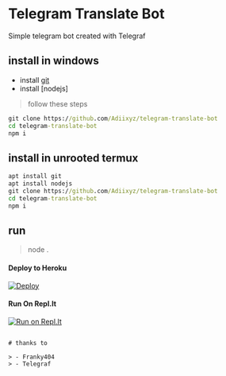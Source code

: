 # Telegram Translate Bot
Simple telegram bot created with Telegraf

## install in windows
* install [git](https://git-scm.org)
* install [nodejs]
> follow these steps
```cmd
git clone https://github.com/Adiixyz/telegram-translate-bot
cd telegram-translate-bot
npm i
```

## install in **unrooted** termux
```cmd
apt install git
apt install nodejs
git clone https://github.com/Adiixyz/telegram-translate-bot
cd telegram-translate-bot
npm i
```

## run
> node .

#### Deploy to Heroku
[![Deploy](https://www.herokucdn.com/deploy/button.svg)](https://heroku.com/deploy?template=https://github.com/Adiixyz/telegram-translate-bot)

#### Run On Repl.It
[![Run on Repl.It](https://repl.it/badge/github/Adiixyz/telegram-translate-bot)](https://repl.it/github/Adiixyz/telegram-translate-bot)
```

# thanks to

> - Franky404
> - Telegraf
